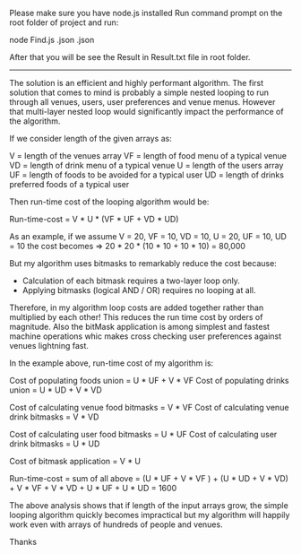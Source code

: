 Please make sure you have node.js installed
Run command prompt on the root folder of project and run:

node Find.js <users>.json <venues>.json


After that you will be see the Result in Result.txt file in root folder.

---

The solution is an efficient and highly performant algorithm.
The first solution that comes to mind is probably a simple nested looping to run through all
venues, users, user preferences and venue menus. However that multi-layer nested loop would significantly impact the performance of the algorithm.

If we consider length of the given arrays as:

V = length of the venues array
VF = length of food menu of a typical venue
VD = length of drink menu of a typical venue
U = length of the users array
UF = length of foods to be avoided for a typical user 
UD = length of drinks preferred foods of a typical user

Then run-time cost of the looping algorithm would be:

Run-time-cost = V * U * (VF * UF + VD * UD)

As an example, if we assume V = 20, VF = 10, VD = 10, U = 20, UF = 10, UD = 10
the cost becomes => 20 * 20 * (10 * 10 + 10 * 10) = 80,000

But my algorithm uses bitmasks to remarkably reduce the cost because:

- Calculation of each bitmask requires a two-layer loop only.
- Applying bitmasks (logical AND / OR) requires no looping at all.

Therefore, in my algorithm loop costs are added together rather than multiplied by each other!
This reduces the run time cost by orders of magnitude.
Also the bitMask application is among simplest and fastest machine operations whic makes
cross checking user preferences against venues lightning fast.

In the example above, run-time cost of my algorithm is:

Cost of populating foods union = U * UF + V * VF
Cost of populating drinks union = U * UD + V * VD

Cost of calculating venue food bitmasks = V * VF
Cost of calculating venue drink bitmasks = V * VD

Cost of calculating user food bitmasks = U * UF
Cost of calculating user drink bitmasks = U * UD

Cost of bitmask application = V * U

Run-time-cost = sum of all above =
(U * UF + V * VF ) +
(U * UD + V * VD) + 
V * VF +
V * VD +
U * UF +
U * UD = 1600

The above analysis shows that if length of the input arrays grow,
the simple looping algorithm quickly becomes impractical but my algorithm will happily work
even with arrays of hundreds of people and venues.

Thanks

